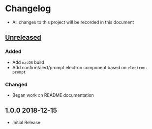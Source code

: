 # Changelog

- All changes to this project will be recorded in this document

## [Unreleased]

### Added

- Add `macOS` build
- Add confirm/alert/prompt electron component based on `electron-prompt`

### Changed

- Began work on README documentation

## 1.0.0 2018-12-15

- Initial Release

[unreleased]: https://github.com/benjaminadk/color-tool-remix/compare/v1.0.0...HEAD
[1.0.0]: https://github.com/benjaminadk/color-tool-remix/compare/v1.0.0...v1.0.1
